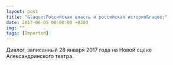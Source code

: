 ```yaml
---
layout: post
title: "&laquo;Российская власть и российская история&raquo;"
date: 2017-06-05 00:00:00 +0300
img: ""
tags: [Imported]
---
```


Диалог, записанный 28 января 2017 года на Новой сцене Александринского театра.